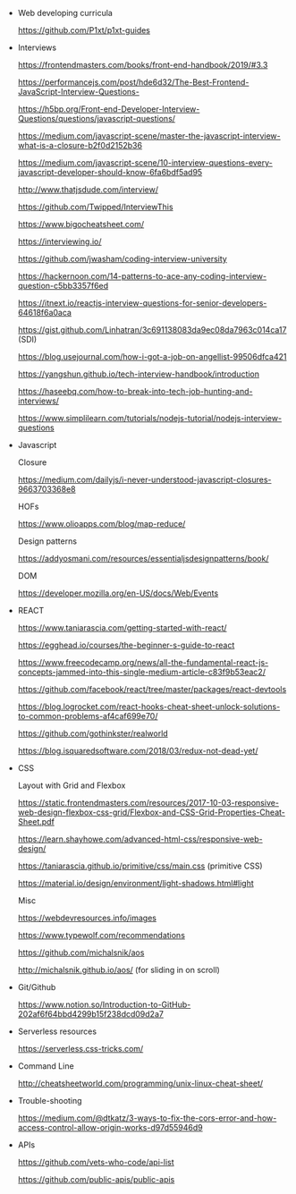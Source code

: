 * Web developing curricula 

    https://github.com/P1xt/p1xt-guides

* Interviews

    https://frontendmasters.com/books/front-end-handbook/2019/#3.3
    
    https://performancejs.com/post/hde6d32/The-Best-Frontend-JavaScript-Interview-Questions-
    
    https://h5bp.org/Front-end-Developer-Interview-Questions/questions/javascript-questions/
    
    https://medium.com/javascript-scene/master-the-javascript-interview-what-is-a-closure-b2f0d2152b36
  
    https://medium.com/javascript-scene/10-interview-questions-every-javascript-developer-should-know-6fa6bdf5ad95
  
    http://www.thatjsdude.com/interview/
    
    https://github.com/Twipped/InterviewThis
    
    https://www.bigocheatsheet.com/
    
    https://interviewing.io/
    
    https://github.com/jwasham/coding-interview-university
    
    https://hackernoon.com/14-patterns-to-ace-any-coding-interview-question-c5bb3357f6ed
    
    https://itnext.io/reactjs-interview-questions-for-senior-developers-64618f6a0aca
    
    https://gist.github.com/Linhatran/3c691138083da9ec08da7963c014ca17 (SDI)
    
    https://blog.usejournal.com/how-i-got-a-job-on-angellist-99506dfca421
    
    https://yangshun.github.io/tech-interview-handbook/introduction
    
    https://haseebq.com/how-to-break-into-tech-job-hunting-and-interviews/
    
    https://www.simplilearn.com/tutorials/nodejs-tutorial/nodejs-interview-questions
 
* Javascript
  
    Closure

    https://medium.com/dailyjs/i-never-understood-javascript-closures-9663703368e8
 
    HOFs

    https://www.olioapps.com/blog/map-reduce/
  
    Design patterns

    https://addyosmani.com/resources/essentialjsdesignpatterns/book/
    
    DOM
    
    https://developer.mozilla.org/en-US/docs/Web/Events
    
* REACT

    https://www.taniarascia.com/getting-started-with-react/
    
    https://egghead.io/courses/the-beginner-s-guide-to-react
  
    https://www.freecodecamp.org/news/all-the-fundamental-react-js-concepts-jammed-into-this-single-medium-article-c83f9b53eac2/
    
    https://github.com/facebook/react/tree/master/packages/react-devtools 
    
    https://blog.logrocket.com/react-hooks-cheat-sheet-unlock-solutions-to-common-problems-af4caf699e70/
    
    https://github.com/gothinkster/realworld
    
    https://blog.isquaredsoftware.com/2018/03/redux-not-dead-yet/
* CSS 

  Layout with Grid and Flexbox

    https://static.frontendmasters.com/resources/2017-10-03-responsive-web-design-flexbox-css-grid/Flexbox-and-CSS-Grid-Properties-Cheat-Sheet.pdf
  
    https://learn.shayhowe.com/advanced-html-css/responsive-web-design/
    
    https://taniarascia.github.io/primitive/css/main.css (primitive CSS)
    
    https://material.io/design/environment/light-shadows.html#light
    
  Misc
  
  https://webdevresources.info/images
  
  https://www.typewolf.com/recommendations
  
  https://github.com/michalsnik/aos
  
  http://michalsnik.github.io/aos/ (for sliding in on scroll)

* Git/Github

    https://www.notion.so/Introduction-to-GitHub-202af6f64bbd4299b15f238dcd09d2a7
    
    
* Serverless resources

    https://serverless.css-tricks.com/

* Command Line 

    http://cheatsheetworld.com/programming/unix-linux-cheat-sheet/

* Trouble-shooting

    https://medium.com/@dtkatz/3-ways-to-fix-the-cors-error-and-how-access-control-allow-origin-works-d97d55946d9

* APIs

    https://github.com/vets-who-code/api-list
    
    https://github.com/public-apis/public-apis
